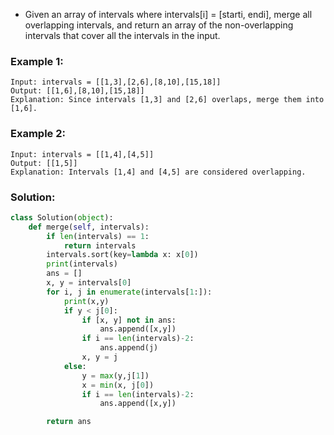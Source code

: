 - Given an array of intervals where intervals[i] = [starti, endi], merge all overlapping intervals, and return an array of the non-overlapping intervals that cover all the intervals in the input.
### Example 1:
```
Input: intervals = [[1,3],[2,6],[8,10],[15,18]]
Output: [[1,6],[8,10],[15,18]]
Explanation: Since intervals [1,3] and [2,6] overlaps, merge them into [1,6].
```

### Example 2:
```
Input: intervals = [[1,4],[4,5]]
Output: [[1,5]]
Explanation: Intervals [1,4] and [4,5] are considered overlapping.
```

### Solution: 
```python
class Solution(object):
    def merge(self, intervals):
        if len(intervals) == 1:
            return intervals
        intervals.sort(key=lambda x: x[0])
        print(intervals)
        ans = []
        x, y = intervals[0]
        for i, j in enumerate(intervals[1:]):
            print(x,y)
            if y < j[0]:
                if [x, y] not in ans:
                    ans.append([x,y])
                if i == len(intervals)-2:
                    ans.append(j)
                x, y = j
            else:
                y = max(y,j[1])
                x = min(x, j[0])
                if i == len(intervals)-2:
                    ans.append([x,y])

        return ans
```
